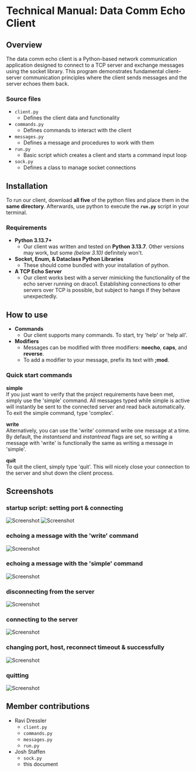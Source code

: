 # Technical Manual: Data Comm Echo Client

## Overview

The data comm echo client is a  Python-based network communication application designed to connect to a TCP server and exchange messages using the socket library. This program demonstrates fundamental client–server communication principles where the client sends messages and the server echoes them back.

### Source files

- ```client.py```
  - Defines the client data and functionality
- ```commands.py```
  - Defines commands to interact with the client
- ```messages.py```
  - Defines a message and procedures to work with them
- ```run.py```
  - Basic script which creates a client and starts a command input loop
- ```sock.py```
  - Defines a class to manage socket connections

## Installation

To run our client, download **all five** of the python files and place them in the **same directory**. Afterwards, use python to execute the **``run.py``** script in your terminal.

### Requirements

- **Python 3.13.7+**
  - Our client was written and tested on **Python 3.13.7**. Other versions may work, but some *(below 3.10)* definitely won't.
- **Socket, Enum, & Dataclass Python Libraries**
  - These should come bundled with your installation of python.
- **A TCP Echo Server**
  - Our client works best with a server mimicking the functionality of the echo server running on draco1. Establishing connections to other servers over TCP is possible, but subject to hangs if they behave unexpectedly.

## How to use

- **Commands**
  - Our client supports many commands. To start, try 'help' or 'help all'.
- **Modifiers**
  - Messages can be modified with three modifiers: **noecho**, **caps**, and **reverse**.
  - To add a modifier to your message, prefix its text with **;mod**. 

### Quick start commands

**simple**  
If you just want to verify that the project requirements have been met, simply use the 'simple' command. All messages typed while simple is active will instantly be sent to the connected server and read back automatically. To exit the simple command, type 'complex'.

**write**   
Alternatively, you can use the 'write' command write one message at a time. By default, the *instantsend* and *instantread* flags are set, so writing a message with 'write' is functionally the same as writing a message in 'simple'. 

**quit**  
To quit the client, simply type 'quit'. This will nicely close your connection to the server and shut down the client process.

## Screenshots

### startup script: setting port & connecting

![Screenshot](./screenshot1.png)
![Screenshot](./screenshot2.png)

### echoing a message with the 'write' command

![Screenshot](./screenshot3.png)

### echoing a message with the 'simple' command

![Screenshot](./screenshot4.png)

### disconnecting from the server

![Screenshot](./screenshot5.png)

### connecting to the server

![Screenshot](./screenshot6.png)

### changing port, host, reconnect timeout & successfully

![Screenshot](./screenshot7.png)

### quitting

![Screenshot](./screenshot8.png)

## Member contributions

- Ravi Dressler
  - ```client.py```
  - ```commands.py```
  - ```messages.py```
  - ```run.py```
- Josh Staffen
  - ```sock.py```
  - this document


